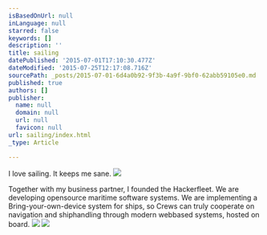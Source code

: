 ```yaml
---
isBasedOnUrl: null
inLanguage: null
starred: false
keywords: []
description: ''
title: sailing
datePublished: '2015-07-01T17:10:30.477Z'
dateModified: '2015-07-25T12:17:08.716Z'
sourcePath: _posts/2015-07-01-6d4a0b92-9f3b-4a9f-9bf0-62abb59105e0.md
published: true
authors: []
publisher:
  name: null
  domain: null
  url: null
  favicon: null
url: sailing/index.html
_type: Article

---
```

I love sailing. It keeps me sane. ![](https://the-grid-user-content.s3-us-west-2.amazonaws.com/ea89cd05-2a33-4280-ba55-52512eab50aa.JPG)

Together with my business partner, I founded the Hackerfleet. We are developing opensource maritime software systems. We are implementing a Bring-your-own-device system for ships, so Crews can truly cooperate on navigation and shiphandling through modern webbased systems, hosted on board.
![](https://the-grid-user-content.s3-us-west-2.amazonaws.com/54b6086b-a485-4fac-a5f9-2fef1d42d556.jpg)
![](https://the-grid-user-content.s3-us-west-2.amazonaws.com/b916364b-6d30-43ce-bc93-314fd97f5e5a.JPG)
